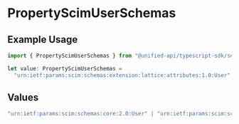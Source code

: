 # PropertyScimUserSchemas

## Example Usage

```typescript
import { PropertyScimUserSchemas } from "@unified-api/typescript-sdk/sdk/models/shared";

let value: PropertyScimUserSchemas =
  "urn:ietf:params:scim:schemas:extension:lattice:attributes:1.0:User";
```

## Values

```typescript
"urn:ietf:params:scim:schemas:core:2.0:User" | "urn:ietf:params:scim:schemas:extension:enterprise:2.0:User" | "urn:ietf:params:scim:schemas:extension:lattice:attributes:1.0:User" | "urn:ietf:params:scim:schemas:extension:peakon:2.0:User"
```